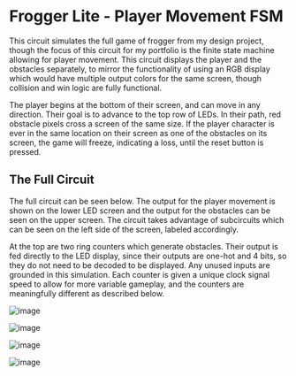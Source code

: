 # Frogger Lite - Player Movement FSM
This circuit simulates the full game of frogger from my design project, though the focus of this circuit for my portfolio is the finite state machine allowing for player movement. This circuit displays the player and the obstacles separately, to mirror the functionality of using an RGB display which would have multiple output colors for the same screen, though collision and win logic are fully functional.

The player begins at the bottom of their screen, and can move in any direction. Their goal is to advance to the top row of LEDs. In their path, red obstacle pixels cross a screen of the same size. If the player character is ever in the same location on their screen as one of the obstacles on its screen, the game will freeze, indicating a loss, until the reset button is pressed.
## The Full Circuit
The full circuit can be seen below. The output for the player movement is shown on the lower LED screen and the output for the obstacles can be seen on the upper screen. The circuit takes advantage of subcircuits which can be seen on the left side of the screen, labeled accordingly.

At the top are two ring counters which generate obstacles. Their output is fed directly to the LED display, since their outputs are one-hot and 4 bits, so they do not need to be decoded to be displayed. Any unused inputs are grounded in this simulation. Each counter is given a unique clock signal speed to allow for more variable gameplay, and the counters are meaningfully different as described below.

![image](https://github.com/user-attachments/assets/031760e1-44f2-439b-9b41-cc7287707d42)

![image](https://github.com/user-attachments/assets/6190fcee-512d-44dc-839e-f61731b32f62)

![image](https://github.com/user-attachments/assets/ca01f357-5545-425b-b803-bb318192b547)

![image](https://github.com/user-attachments/assets/d2f5e0ec-ffa8-4ce5-9b06-391d65cc861d)
